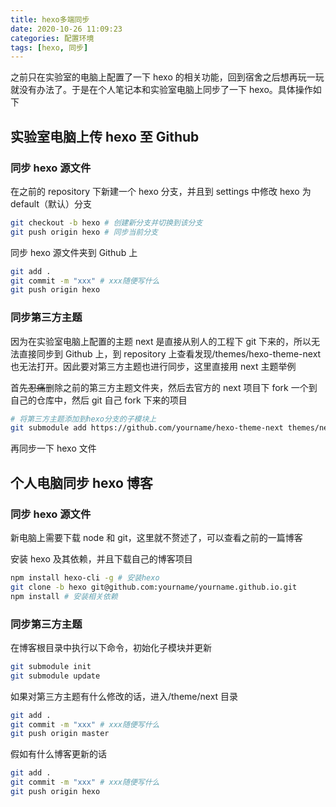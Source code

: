 ```yaml
---
title: hexo多端同步
date: 2020-10-26 11:09:23
categories: 配置环境
tags: [hexo, 同步]
---
```


之前只在实验室的电脑上配置了一下 hexo 的相关功能，回到宿舍之后想再玩一玩就没有办法了。于是在个人笔记本和实验室电脑上同步了一下 hexo。具体操作如下

<!--more-->

## 实验室电脑上传 hexo 至 Github

### 同步 hexo 源文件

在之前的 repository 下新建一个 hexo 分支，并且到 settings 中修改 hexo 为 default（默认）分支

```bash
git checkout -b hexo # 创建新分支并切换到该分支
git push origin hexo # 同步当前分支
```

同步 hexo 源文件夹到 Github 上

```bash
git add .
git commit -m "xxx" # xxx随便写什么
git push origin hexo
```

### 同步第三方主题

因为在实验室电脑上配置的主题 next 是直接从别人的工程下 git 下来的，所以无法直接同步到 Github 上，到 repository 上查看发现/themes/hexo-theme-next 也无法打开。因此要对第三方主题也进行同步，这里直接用 next 主题举例

首先~~忍痛~~删除之前的第三方主题文件夹，然后去官方的 next 项目下 fork 一个到自己的仓库中，然后 git 自己 fork 下来的项目

```bash
# 将第三方主题添加到hexo分支的子模块上
git submodule add https://github.com/yourname/hexo-theme-next themes/next
```

再同步一下 hexo 文件

## 个人电脑同步 hexo 博客

### 同步 hexo 源文件

新电脑上需要下载 node 和 git，这里就不赘述了，可以查看之前的一篇博客

安装 hexo 及其依赖，并且下载自己的博客项目

```bash
npm install hexo-cli -g # 安装hexo
git clone -b hexo git@github.com:yourname/yourname.github.io.git
npm install # 安装相关依赖
```

### 同步第三方主题

在博客根目录中执行以下命令，初始化子模块并更新

```bash
git submodule init
git submodule update
```

如果对第三方主题有什么修改的话，进入/theme/next 目录

```bash
git add .
git commit -m "xxx" # xxx随便写什么
git push origin master
```

假如有什么博客更新的话

```bash
git add .
git commit -m "xxx" # xxx随便写什么
git push origin hexo
```
